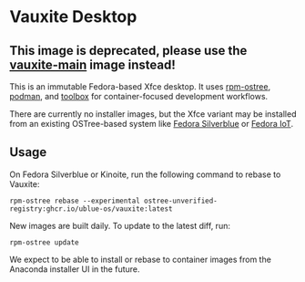 # Vauxite Desktop

## This image is deprecated, please use the [vauxite-main](https://github.com/ublue-os/main) image instead! 

This is an immutable Fedora-based Xfce desktop. It uses [rpm-ostree](https://coreos.github.io/rpm-ostree/), [podman](https://podman.io/), and [toolbox](https://containertoolbx.org/) for container-focused development workflows.

There are currently no installer images, but the Xfce variant may be installed from an existing OSTree-based system like [Fedora Silverblue](https://silverblue.fedoraproject.org/) or [Fedora IoT](https://getfedora.org/en/iot/).

## Usage

On Fedora Silverblue or Kinoite, run the following command to rebase to Vauxite:
```shell
rpm-ostree rebase --experimental ostree-unverified-registry:ghcr.io/ublue-os/vauxite:latest
```

New images are built daily. To update to the latest diff, run:
```shell
rpm-ostree update
```

We expect to be able to install or rebase to container images from the Anaconda installer UI in the future.
